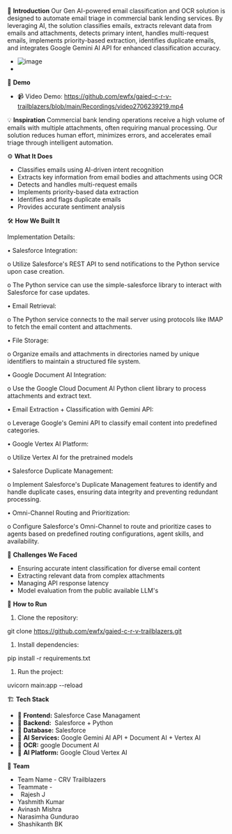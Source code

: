 ﻿🎯 **Introduction** Our Gen AI-powered email classification and OCR solution is designed to automate email triage in commercial bank lending services. By leveraging AI, the solution classifies emails, extracts relevant data from emails and attachments, detects primary intent, handles multi-request emails, implements priority-based extraction, identifies duplicate emails, and integrates Google Gemini AI API for enhanced classification accuracy.

- ![image](https://github.com/user-attachments/assets/1be3a716-64e7-46fc-9eb9-cd1b8bcc7585)
- 
🎥 **Demo**
- 📹 Video Demo: 
https://github.com/ewfx/gaied-c-r-v-trailblazers/blob/main/Recordings/video2706239219.mp4


💡 **Inspiration** Commercial bank lending operations receive a high volume of emails with multiple attachments, often requiring manual processing. Our solution reduces human effort, minimizes errors, and accelerates email triage through intelligent automation.

⚙️ **What It Does**

- Classifies emails using AI-driven intent recognition
- Extracts key information from email bodies and attachments using OCR
- Detects and handles multi-request emails
- Implements priority-based data extraction
- Identifies and flags duplicate emails
- Provides accurate sentiment analysis

🛠️ **How We Built It**

Implementation Details:

• Salesforce Integration:

o Utilize Salesforce's REST API to send notifications to the Python service upon case creation.

o The Python service can use the simple-salesforce library to interact with Salesforce for case updates.

• Email Retrieval:

o The Python service connects to the mail server using protocols like IMAP to fetch the email content and attachments.

• File Storage:

o Organize emails and attachments in directories named by unique identifiers to maintain a structured file system.

• Google Document AI Integration:

o Use the Google Cloud Document AI Python client library to process attachments and extract text.

• Email Extraction + Classification with Gemini API:

o Leverage Google's Gemini API to classify email content into predefined categories.

• Google Vertex AI Platform:

o Utilize Vertex AI for the pretrained models

• Salesforce Duplicate Management:

o Implement Salesforce's Duplicate Management features to identify and handle duplicate cases, ensuring data integrity and preventing redundant processing. 

• Omni-Channel Routing and Prioritization:

o Configure Salesforce's Omni-Channel to route and prioritize cases to agents based on predefined routing configurations, agent skills, and availability. 

🚧 **Challenges We Faced**

- Ensuring accurate intent classification for diverse email content
- Extracting relevant data from complex attachments
- Managing API response latency
- Model evaluation from the public available LLM's

🏃 **How to Run**

1. Clone the repository:

git clone https://github.com/ewfx/gaied-c-r-v-trailblazers.git

1. Install dependencies:

pip install -r requirements.txt

1. Run the project:

uvicorn main:app --reload

🏗️ **Tech Stack**

- 🔹 **Frontend:** Salesforce Case Managament
- 🔹 **Backend:**  Salesforce + Python
- 🔹 **Database:** Salesforce
- 🔹 **AI Services:** Google Gemini AI API + Document AI + Vertex AI 
- 🔹 **OCR:** google Document AI
- 🔹 **AI Platform:** Google Cloud Vertex AI

👥 **Team**

- Team Name - CRV Trailblazers
- Teammate - 
- ` `Rajesh J 
- Yashmith Kumar
- Avinash Mishra
- Narasimha Gundurao
- Shashikanth BK

